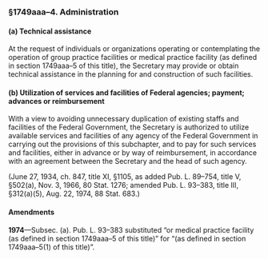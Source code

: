 ### §1749aaa–4. Administration ###

#### (a) Technical assistance ####

At the request of individuals or organizations operating or contemplating the operation of group practice facilities or medical practice facility (as defined in section 1749aaa–5 of this title), the Secretary may provide or obtain technical assistance in the planning for and construction of such facilities.

#### (b) Utilization of services and facilities of Federal agencies; payment; advances or reimbursement ####

With a view to avoiding unnecessary duplication of existing staffs and facilities of the Federal Government, the Secretary is authorized to utilize available services and facilities of any agency of the Federal Government in carrying out the provisions of this subchapter, and to pay for such services and facilities, either in advance or by way of reimbursement, in accordance with an agreement between the Secretary and the head of such agency.

(June 27, 1934, ch. 847, title XI, §1105, as added Pub. L. 89–754, title V, §502(a), Nov. 3, 1966, 80 Stat. 1276; amended Pub. L. 93–383, title III, §312(a)(5), Aug. 22, 1974, 88 Stat. 683.)

#### Amendments ####

**1974**—Subsec. (a). Pub. L. 93–383 substituted “or medical practice facility (as defined in section 1749aaa–5 of this title)” for “(as defined in section 1749aaa–5(1) of this title)”.